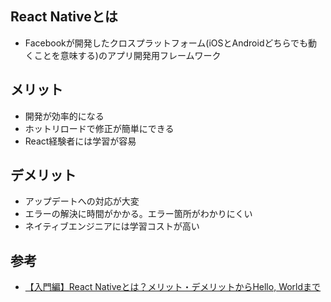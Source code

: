 ## React Nativeとは
* Facebookが開発したクロスプラットフォーム(iOSとAndroidどちらでも動くことを意味する)のアプリ開発用フレームワーク

## メリット
* 開発が効率的になる
* ホットリロードで修正が簡単にできる
* React経験者には学習が容易

## デメリット
* アップデートへの対応が大変
* エラーの解決に時間がかかる。エラー箇所がわかりにくい
* ネイティブエンジニアには学習コストが高い

## 参考
* [【入門編】React Nativeとは？メリット・デメリットからHello, Worldまで](https://udemy.benesse.co.jp/development/app/react-native.html)

